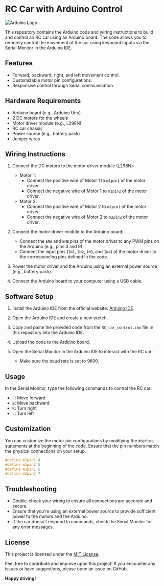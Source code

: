 # RC Car with Arduino Control

![Arduino Logo](https://www.arduino.cc/en/uploads/Trademark/ArduinoCommunityLogo.png)

This repository contains the Arduino code and wiring instructions to build and control an RC car using an Arduino board. The code allows you to remotely control the movement of the car using keyboard inputs via the Serial Monitor in the Arduino IDE.

## Features
- Forward, backward, right, and left movement control.
- Customizable motor pin configurations.
- Responsive control through Serial communication.

## Hardware Requirements
- Arduino board (e.g., Arduino Uno)
- 2 DC motors for the wheels
- Motor driver module (e.g., L298N)
- RC car chassis
- Power source (e.g., battery pack)
- Jumper wires

## Wiring Instructions
1. Connect the DC motors to the motor driver module (L298N):
   - Motor 1:
     - Connect the positive wire of Motor 1 to `m1pin1` of the motor driver.
     - Connect the negative wire of Motor 1 to `m1pin2` of the motor driver.
   - Motor 2:
     - Connect the positive wire of Motor 2 to `m2pin1` of the motor driver.
     - Connect the negative wire of Motor 2 to `m2pin2` of the motor driver.

2. Connect the motor driver module to the Arduino board:
   - Connect the `ENA` and `ENB` pins of the motor driver to any PWM pins on the Arduino (e.g., pins 3 and 9).
   - Connect the input pins (`IN1`, `IN2`, `IN3`, and `IN4`) of the motor driver to the corresponding pins defined in the code.

3. Power the motor driver and the Arduino using an external power source (e.g., battery pack).

4. Connect the Arduino board to your computer using a USB cable.

## Software Setup
1. Install the Arduino IDE from the official website: [Arduino IDE](https://www.arduino.cc/en/software).

2. Open the Arduino IDE and create a new sketch.

3. Copy and paste the provided code from the `RC_car_control.ino` file in this repository into the Arduino IDE.

4. Upload the code to the Arduino board.

5. Open the Serial Monitor in the Arduino IDE to interact with the RC car:
   - Make sure the baud rate is set to 9600.

## Usage
In the Serial Monitor, type the following commands to control the RC car:
- `F`: Move forward
- `B`: Move backward
- `R`: Turn right
- `L`: Turn left

## Customization
You can customize the motor pin configurations by modifying the `#define` statements at the beginning of the code. Ensure that the pin numbers match the physical connections on your setup.
```cpp
#define m1pin1 4
#define m1pin2 5
#define m2pin1 6
#define m2pin2 7
```

## Troubleshooting
- Double-check your wiring to ensure all connections are accurate and secure.
- Ensure that you're using an external power source to provide sufficient power to the motors and the Arduino.
- If the car doesn't respond to commands, check the Serial Monitor for any error messages.

## License
This project is licensed under the [MIT License](LICENSE).

Feel free to contribute and improve upon this project! If you encounter any issues or have suggestions, please open an issue on GitHub.

**Happy driving!**
